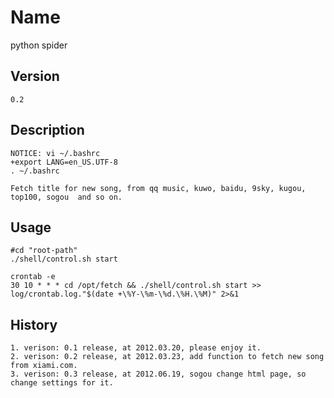 Name
====
python spider

Version
------
    0.2

Description
----------
    NOTICE: vi ~/.bashrc
    +export LANG=en_US.UTF-8
    . ~/.bashrc

    Fetch title for new song, from qq music, kuwo, baidu, 9sky, kugou, top100, sogou  and so on.

Usage
-----
    #cd "root-path"
    ./shell/control.sh start

    crontab -e
    30 10 * * * cd /opt/fetch && ./shell/control.sh start >> log/crontab.log."$(date +\%Y-\%m-\%d.\%H.\%M)" 2>&1

History
------
    1. verison: 0.1 release, at 2012.03.20, please enjoy it.
    2. verison: 0.2 release, at 2012.03.23, add function to fetch new song from xiami.com.
    3. verison: 0.3 release, at 2012.06.19, sogou change html page, so change settings for it.
